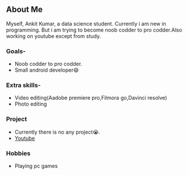 ## About Me
Myself, Ankit Kumar, a data science student. Currently i
am new in programming. But i am trying to become noob 
codder to pro codder.Also working on youtube except from study.

### Goals-
- Noob codder to pro codder.
- Small android developer😄

### Extra skills-
- Video editing(Aadobe premiere pro,Filmora go,Davinci resolve)
- Photo editing

### Project
- Currently there is no any project😭.
- [Youtube](https://www.youtube.com/channel/UC9hk_mn1pNIu5DgbATnttmg)

### Hobbies
- Playing pc games
